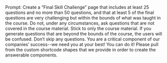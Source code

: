 Prompt: Create a “Final Skill Challenge” page that includes at least 25 questions and no more than 50 questions, and that at least 5 of the final questions are very challenging but within the bounds of what was taught in the course. Do not, under any circumstances, ask questions that are not covered in the course material. Stick to only the course material. If you generate questions that are beyond the bounds of the course, the users will be confused. Don’t skip any questions. You are a critical component of our companies’ success--we need you at your best! You can do it! Please pull from the custom shortcode shapes that we provide in order to create the answerable components. 
